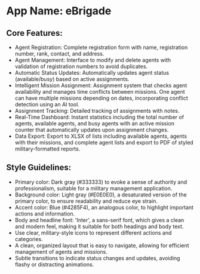 # **App Name**: eBrigade

## Core Features:

- Agent Registration: Complete registration form with name, registration number, rank, contact, and address.
- Agent Management: Interface to modify and delete agents with validation of registration numbers to avoid duplicates.
- Automatic Status Updates: Automatically updates agent status (available/busy) based on active assignments.
- Intelligent Mission Assignment: Assignment system that checks agent availability and manages time conflicts between missions. One agent can have multiple missions depending on dates, incorporating conflict detection using an AI tool.
- Assignment Tracking: Detailed tracking of assignments with notes.
- Real-Time Dashboard: Instant statistics including the total number of agents, available agents, and busy agents with an active mission counter that automatically updates upon assignment changes.
- Data Export: Export to XLSX of lists including available agents, agents with their missions, and complete agent lists and export to PDF of styled military-formatted reports.

## Style Guidelines:

- Primary color: Dark gray (#333333) to evoke a sense of authority and professionalism, suitable for a military management application.
- Background color: Light gray (#E0E0E0), a desaturated version of the primary color, to ensure readability and reduce eye strain.
- Accent color: Blue (#4285F4), an analogous color, to highlight important actions and information.
- Body and headline font: 'Inter', a sans-serif font, which gives a clean and modern feel, making it suitable for both headings and body text.
- Use clear, military-style icons to represent different actions and categories.
- A clean, organized layout that is easy to navigate, allowing for efficient management of agents and missions.
- Subtle transitions to indicate status changes and updates, avoiding flashy or distracting animations.